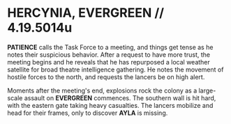 # HERCYNIA, EVERGREEN // 4.19.5014u
**PATIENCE** calls the Task Force to a meeting, and things get tense as he notes their suspicious behavior.  After a request to have more trust, the meeting begins and he reveals that he has repurposed a local weather satellite for broad theatre intelligence gathering.  He notes the movement of hostile forces to the north, and requests the lancers be on high alert.

Moments after the meeting's end, explosions rock the colony as a large-scale assault on **EVERGREEN** commences.  The southern wall is hit hard, with the eastern gate taking heavy casualties.  The lancers mobilize and head for their frames, only to discover **AYLA** is missing.